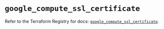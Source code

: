 # `google_compute_ssl_certificate`

Refer to the Terraform Registry for docs: [`google_compute_ssl_certificate`](https://registry.terraform.io/providers/hashicorp/google/6.37.0/docs/resources/compute_ssl_certificate).
